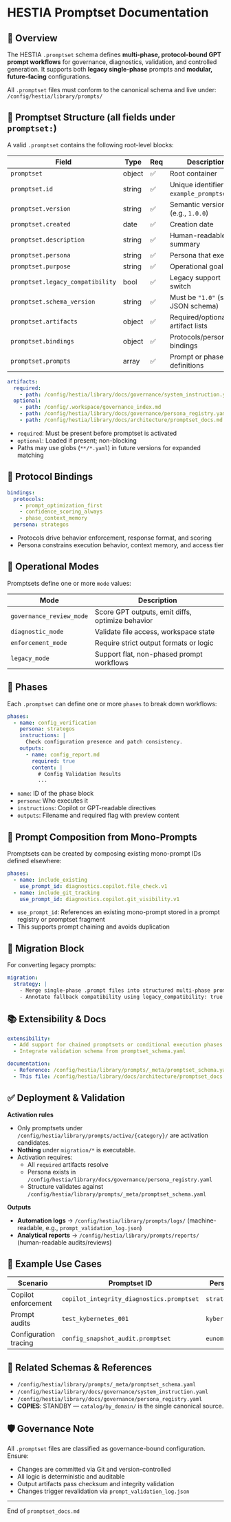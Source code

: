 # HESTIA Promptset Documentation

## 📘 Overview

The HESTIA `.promptset` schema defines **multi-phase, protocol-bound GPT prompt workflows** for governance, diagnostics, validation, and controlled generation. It supports both **legacy single-phase** prompts and **modular, future-facing** configurations.

All `.promptset` files must conform to the canonical schema and live under: `/config/hestia/library/prompts/`

## 🧱 Promptset Structure (all fields under `promptset:`)

A valid `.promptset` contains the following root-level blocks:

| Field                  | Type   | Req | Description                                        |
|------------------------|--------|-----|----------------------------------------------------|  
| `promptset`            | object | ✅ | Root container                                     |
| `promptset.id`        | string | ✅ | Unique identifier (e.g., `example_promptset_v1`)   |
| `promptset.version`   | string | ✅ | Semantic version (e.g., `1.0.0`)                   |
| `promptset.created`   | date   | ✅ | Creation date                                      |
| `promptset.description`| string| ✅ | Human-readable summary                             |
| `promptset.persona`   | string | ✅ | Persona that executes                              |
| `promptset.purpose`   | string | ✅ | Operational goal                                   |
| `promptset.legacy_compatibility` | bool | ✅ | Legacy support switch                              |
| `promptset.schema_version` | string | ✅ | Must be `"1.0"` (see JSON schema)                  |
| `promptset.artifacts` | object | ✅ | Required/optional artifact lists                   |
| `promptset.bindings`  | object | ✅ | Protocols/persona bindings                         |
| `promptset.prompts`   | array  | ✅ | Prompt or phase definitions                        |## 📂 Artifact Binding (canonical paths)

```yaml
artifacts:
  required:
    - path: /config/hestia/library/docs/governance/system_instruction.yaml
  optional:
    - path: /config/.workspace/governance_index.md
    - path: /config/hestia/library/docs/governance/persona_registry.yaml
    - path: /config/hestia/library/docs/architecture/promptset_docs.md
````

* `required`: Must be present before promptset is activated
* `optional`: Loaded if present; non-blocking
* Paths may use globs (`**/*.yaml`) in future versions for expanded matching

## 🔐 Protocol Bindings

```yaml
bindings:
  protocols:
    - prompt_optimization_first
    - confidence_scoring_always
    - phase_context_memory
  persona: strategos
```

* Protocols drive behavior enforcement, response format, and scoring
* Persona constrains execution behavior, context memory, and access tier

## 🚦 Operational Modes

Promptsets define one or more `mode` values:

| Mode                     | Description                                      |
| ------------------------ | ------------------------------------------------ |
| `governance_review_mode` | Score GPT outputs, emit diffs, optimize behavior |
| `diagnostic_mode`        | Validate file access, workspace state            |
| `enforcement_mode`       | Require strict output formats or logic           |
| `legacy_mode`            | Support flat, non-phased prompt workflows        |

## 🔁 Phases

Each `.promptset` can define one or more `phases` to break down workflows:

```yaml
phases:
  - name: config_verification
    persona: strategos
    instructions: |
      Check configuration presence and patch consistency.
    outputs:
      - name: config_report.md
        required: true
        content: |
          # Config Validation Results
          ...
```

* `name`: ID of the phase block
* `persona`: Who executes it
* `instructions`: Copilot or GPT-readable directives
* `outputs`: Filename and required flag with preview content

## 🔄 Prompt Composition from Mono-Prompts

Promptsets can be created by composing existing mono-prompt IDs defined elsewhere:

```yaml
phases:
  - name: include_existing
    use_prompt_id: diagnostics.copilot.file_check.v1
  - name: include_git_tracking
    use_prompt_id: diagnostics.copilot.git_visibility.v1
```

* `use_prompt_id`: References an existing mono-prompt stored in a prompt registry or promptset fragment
* This supports prompt chaining and avoids duplication

## 🧰 Migration Block

For converting legacy prompts:

```yaml
migration:
  strategy: |
    - Merge single-phase .prompt files into structured multi-phase promptsets
    - Annotate fallback compatibility using legacy_compatibility: true
```

## 📚 Extensibility & Docs

```yaml
extensibility:
  - Add support for chained promptsets or conditional execution phases
  - Integrate validation schema from promptset_schema.yaml

documentation:
  - Reference: /config/hestia/library/prompts/_meta/promptset_schema.yaml
  - This file: /config/hestia/library/docs/architecture/promptset_docs.md
```

## ✅ Deployment & Validation

**Activation rules**
- Only promptsets under `/config/hestia/library/prompts/active/{category}/` are activation candidates.
- **Nothing** under `migration/*` is executable.
- Activation requires:
  - All `required` artifacts resolve
  - Persona exists in `/config/hestia/library/docs/governance/persona_registry.yaml`
  - Structure validates against `/config/hestia/library/prompts/_meta/promptset_schema.yaml`

**Outputs**
- **Automation logs** → `/config/hestia/library/prompts/logs/` (machine-readable, e.g., `prompt_validation_log.json`)
- **Analytical reports** → `/config/hestia/library/prompts/reports/` (human-readable audits/reviews)

## 🧪 Example Use Cases

| Scenario              | Promptset ID                              | Persona      |
| --------------------- | ----------------------------------------- | ------------ |
| Copilot enforcement   | `copilot_integrity_diagnostics.promptset` | `strategos`  |
| Prompt audits         | `test_kybernetes_001`                     | `kybernetes` |
| Configuration tracing | `config_snapshot_audit.promptset`         | `eunomia`    |

## 📎 Related Schemas & References

* `/config/hestia/library/prompts/_meta/promptset_schema.yaml`
* `/config/hestia/library/docs/governance/system_instruction.yaml`
* `/config/hestia/library/docs/governance/persona_registry.yaml`
* **COPIES**: STANDBY — `catalog/by_domain/` is the single canonical source.

## 🛡 Governance Note

All `.promptset` files are classified as governance-bound configuration. Ensure:

* Changes are committed via Git and version-controlled
* All logic is deterministic and auditable
* Output artifacts pass checksum and integrity validation
* Changes trigger revalidation via `prompt_validation_log.json`

---

End of `promptset_docs.md`
